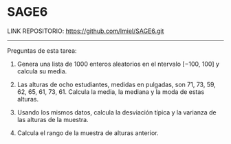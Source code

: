 # SAGE6
LINK REPOSITORIO: https://github.com/lmiel/SAGE6.git
_________________________________________________________________________________________________________________________________________________________________________
Preguntas de esta tarea:

1. Genera una lista de 1000 enteros aleatorios en el ntervalo [−100, 100] y calcula su media.

2. Las alturas de ocho estudiantes, medidas en pulgadas, son 71, 73, 59, 62, 65, 61, 73, 61. Calcula la media, la mediana y la moda de estas alturas.

3. Usando los mismos datos, calcula la desviación típica y la varianza de las alturas de la muestra.

4. Calcula el rango de la muestra de alturas anterior.
